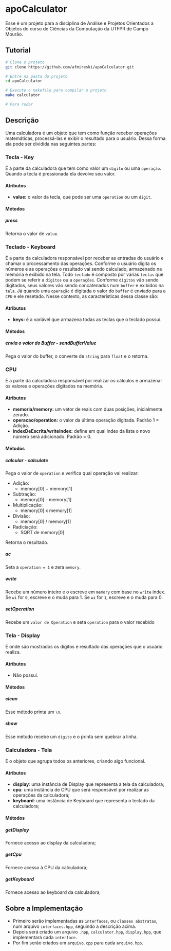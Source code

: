 # apoCalculator
Esse é um projeto para a disciplina de Análise e Projetos Orientados a Objetos do curso de Ciências da Computação da UTFPR de Campo Mourão.

## Tutorial
```zsh
# Clone o projeto
git clone https://github.com/afmireski/apoCalculator.git

# Entre na pasta do projeto
cd apoCalculator

# Execute o makefile para compilar o projeto
make calculator

# Para rodar

```

## Descrição
Uma calculadora é um objeto que tem como função receber operações matemáticas, processá-las e exibir o resultado para o usuário. Dessa forma ela pode ser dividida nas seguintes partes:

### Tecla - Key
É a parte da calculadora que tem como valor um `dígito` ou uma `operação`. Quando a tecla é pressionada ela devolve seu valor.

#### Atributos
- **value:** o valor da tecla, que pode ser uma `operation` ou um `digit`.

#### Métodos

##### press
Retorna o valor de `value`.


### Teclado - Keyboard
É a parte da calculadora responsável por receber as entradas do usuário e chamar o processamento das operações. Conforme o usuário digita os números e as operações o resultado vai sendo calculado, armazenado na memória e exibido na tela.
Todo `teclado` é composto por várias `teclas` que podem se referir a `dígitos` ou a `operações`. Conforme `dígitos` vão sendo digitados, seus valores vão sendo concatenados num `buffer` e exibidos na `tela`. Já quando uma `operação` é digitada o valor do `buffer` é enviado para a `CPU` e ele resetado.
Nesse contexto, as características dessa classe são:

#### Atributos
- **keys:** é a variável que armazena todas as teclas que o teclado possuí.

#### Métodos

##### envia o valor do Buffer - sendBufferValue
Pega o valor do buffer, o converte de `string` para `float` e o retorna.


### CPU
É a parte da calculadora responsável por realizar os cálculos e armazenar os valores e operações digitados na memória.

#### Atributos
- **memoria/memory:** um vetor de reais com duas posições, inicialmente zerado.
- **operacao/operation:** o valor da última operação digitada. Padrão 1 = Adição.
- **indexDeEscrita/writeIndex:** define em qual index da lista o novo número será adicionado. Padrão = 0.

#### Métodos

##### calcular - calculate
Pega o valor de `operation` e verifica qual operação vai realizar:
- Adição:
  - memory[0] + memory[1]
- Subtração:
  - memory[0] - memory[1]
- Multiplicação:
  - memory[0] x memory[1]
- Divisão:
  - memory[0] / memory[1]
- Radiciação:
  - SQRT de memory[0]
  
Retorna o resultado.
 
##### ac
Seta a `operation = 1` e zera `memory`.

##### write
Recebe um número inteiro e o escreve em `memory` com base no `write` index.
Se `wi` for `0`, escreve e o muda para 1.
Se `wi` for `1`, escreve e o muda para 0.

##### setOperation
Recebe um `valor de Operation` e seta `operation` para o valor recebido


### Tela - Display
É onde são mostrados os dígitos e resultado das operações que o usuário realiza.

#### Atributos
- Não possuí.

#### Métodos

##### clean
Esse método printa um `\n`.

##### show
Esse método recebe um `dígito` e o printa sem quebrar a linha.


### Calculadora - Tela
É o objeto que agrupa todos os anteriores, criando algo funcional.

#### Atributos
- **display**: uma instância de Display que representa a tela da calculadora;
- **cpu**: uma instância de CPU que será responsável por realizar as operações da calculadora;
- **keyboard**: uma instância de Keyboard que representa o teclado da calculadora;

#### Métodos

##### getDisplay
Fornece acesso ao display da calculadora;

##### getCpu
Fornece acesso à CPU da calculadora;

##### getKeyboard
Fornece acesso ao keyboard da calculadora;

## Sobre a Implementação
- Primeiro serão implementadas as `interfaces`, ou `classes abstratas`, num arquivo `interfaces.hpp`, seguindo a descrição acima.
- Depois será criado um arquivo `.hpp`, `calculator.hpp`, `display.hpp`, que implementará cada `interface`.
- Por fim serão criados um `arquivo.cpp` para cada `arquivo.hpp`.
